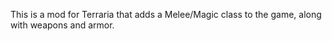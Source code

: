 This is a mod for Terraria that adds a Melee/Magic class to the game, along with weapons and armor.
